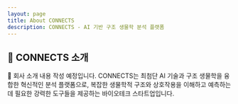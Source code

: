 ```yaml
---
layout: page
title: About CONNECTS
description: CONNECTS - AI 기반 구조 생물학 분석 플랫폼
---
```


## 🧬 CONNECTS 소개

<div class="message">
📝 회사 소개 내용 작성 예정입니다. CONNECTS는 최첨단 AI 기술과 구조 생물학을 융합한 혁신적인 분석 플랫폼으로, 복잡한 생물학적 구조와 상호작용을 이해하고 예측하는 데 필요한 강력한 도구들을 제공하는 바이오테크 스타트업입니다.
</div>

[//]: # ()
[//]: # (### 🎯 우리의 미션과 비전)

[//]: # (<p>CONNECTS의 미션은 "생명과학 연구의 민주화를 통한 인류 건강 증진"입니다. 모든 연구자들이 첨단 구조 생물학 분석 도구를 쉽게 활용할 수 있도록 하여, 신약 개발과 질병 치료 연구를 가속화하는 것이 우리의 목표입니다. 우리는 AI와 클라우드 컴퓨팅의 힘을 빌려 전통적으로 복잡하고 비용이 많이 드는 구조 생물학 연구를 누구나 접근할 수 있는 형태로 변화시키고 있습니다.</p>)

[//]: # ()
[//]: # (### 💡 핵심 가치 및 철학)

[//]: # (<p>과학적 엄밀성을 바탕으로 최신 연구 결과와 검증된 알고리즘만을 사용하여 정확하고 신뢰할 수 있는 분석 결과를 제공합니다. 혁신과 속도를 추구하며, AI와 클라우드 컴퓨팅을 활용해 기존 방법보다 수십 배 빠른 분석 속도를 실현합니다. 또한 접근성과 협업을 중시하여 직관적인 웹 인터페이스와 API를 통해 누구나 쉽게 사용할 수 있으며, 연구팀 간 협업을 적극 지원합니다. 무엇보다 데이터 보안을 최우선으로 하여 연구 데이터의 기밀성과 무결성을 보호합니다.</p>)

[//]: # ()
[//]: # (### 🛠️ 주요 기능과 서비스)

[//]: # (<p>단백질 구조 분석 분야에서는 AlphaFold 통합을 통한 단백질 3차원 구조 예측, 분자 동역학 시뮬레이션, 단백질-단백질 상호작용 분석, 그리고 ToxinPred3.0을 활용한 펩타이드 독성 평가 서비스를 제공합니다. 리간드 분석 영역에서는 정밀한 분자 도킹, 대규모 가상 스크리닝, ADMET 특성 평가, AI 기반 화합물 최적화 서비스를 지원합니다. 이 모든 기능들은 자동화된 워크플로우와 실시간 3D 시각화, 자동 보고서 생성 기능과 함께 통합된 분석 파이프라인으로 제공됩니다.</p>)

[//]: # ()
[//]: # (### 🏢 회사 정보 및 팀 구성)

[//]: # (<p>CONNECTS는 2024년 서울대학교 약학대학 연구진과 AI 전문가들이 모여 설립한 바이오테크 스타트업입니다. 구조 생물학 연구의 복잡성과 높은 진입 장벽을 해결하기 위해 설립되었으며, 현재 서울대, KAIST, 포항공대 출신 박사급 구조 생물학 전문가들과 Google, Meta 출신 머신러닝 전문가들, 그리고 대규모 분산 시스템 전문 개발자들로 구성된 핵심 팀이 함께하고 있습니다. 국내외 주요 제약회사와의 신약 개발 협력, 대학 연구실과의 공동 연구 프로젝트, 정부 지원 바이오 연구 과제 등 다양한 파트너십을 구축하고 있습니다.</p>)

[//]: # ()
[//]: # (### 📈 성과와 인정, 미래 계획)

[//]: # (<p>2024년 과학기술정보통신부로부터 바이오 스타트업 대상을 수상했으며, AI 기반 단백질 구조 예측 기술 외 5건의 특허를 출원했습니다. Nature Computational Biology, PNAS 등 권위 있는 저널에 논문을 게재했으며, 현재까지 100,000건 이상의 구조 분석을 완료했습니다. CONNECTS는 대한민국을 넘어 글로벌 구조 생물학 분석 플랫폼으로 성장하고 있으며, 우리의 기술이 전 세계 연구자들의 획기적인 발견을 돕고 궁극적으로 인류의 건강과 복지 향상에 기여하기를 희망합니다.</p>)

[//]: # ()
[//]: # (### 📞 연락처 및 협력 문의)

[//]: # (<p>contact@connects.so | GitHub: github.com/CONNECTS-SCV | 주소: 서울특별시 관악구 관악로 1, 서울대학교 창업보육센터</p>)

[//]: # ()
[//]: # (<p>CONNECTS와 함께 생명과학의 미래를 만들어가세요. 연구 협력, 투자 문의, 채용 관련 모든 문의를 환영합니다.</p>)
